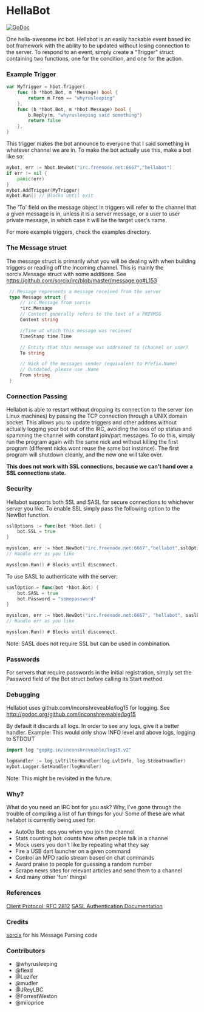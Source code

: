 # HellaBot

[![GoDoc](https://godoc.org/github.com/whyrusleeping/hellabot?status.png)](https://godoc.org/github.com/whyrusleeping/hellabot)

One hella-awesome irc bot. Hellabot is an easily hackable event based irc bot
framework with the ability to be updated without losing connection to the
server. To respond to an event, simply create a "Trigger" struct containing
two functions, one for the condition, and one for the action.

### Example Trigger

```go
var MyTrigger = hbot.Trigger{
	func (b *hbot.Bot, m *Message) bool {
		return m.From == "whyrusleeping"
	},
	func (b *hbot.Bot, m *hbot.Message) bool {
		b.Reply(m, "whyrusleeping said something")
		return false
	},
}
```

This trigger makes the bot announce to everyone that I said something
in whatever channel we are in. To make the bot actually use this,
make a bot like so:

```go
mybot, err := hbot.NewBot("irc.freenode.net:6667","hellabot")
if err != nil {
    panic(err)
}
mybot.AddTrigger(MyTrigger)
mybot.Run() // Blocks until exit
```

The 'To' field on the message object in triggers will refer to the channel that
a given message is in, unless it is a server message, or a user to user private
message, in which case it will be the target user's name.

For more example triggers, check the examples directory.

### The Message struct

The message struct is primarily what you will be dealing with when building
triggers or reading off the Incoming channel.
This is mainly the sorcix.Message struct with some additions.
See https://github.com/sorcix/irc/blob/master/message.go#L153

```go
 // Message represents a message received from the server
 type Message struct {
     // irc.Message from sorcix
     *irc.Message
     // Content generally refers to the text of a PRIVMSG
     Content string

     //Time at which this message was recieved
     TimeStamp time.Time

     // Entity that this message was addressed to (channel or user)
     To string

     // Nick of the messages sender (equivalent to Prefix.Name)
     // Outdated, please use .Name
     From string
 }
```


### Connection Passing

Hellabot is able to restart without dropping its connection to the server
(on Linux machines) by passing the TCP connection through a UNIX domain socket.
This allows you to update triggers and other addons without actually logging
your bot out of the IRC, avoiding the loss of op status and spamming the channel
with constant join/part messages. To do this, simply run the program again with
the same nick and without killing the first program (different nicks wont reuse
the same bot instance). The first program will shutdown cleanly, and the new one
will take over.

****This does not work with SSL connections, because we can't hand over a SSL connections state.****

### Security

Hellabot supports both SSL and SASL for secure connections to whichever server
you like. To enable SSL simply pass the following option to the NewBot function.

```go
sslOptions := func(bot *hbot.Bot) {
    bot.SSL = true
}

mysslcon, err := hbot.NewBot("irc.freenode.net:6667","hellabot",sslOptions)
// Handle err as you like

mysslcon.Run() # Blocks until disconnect.
```

To use SASL to authenticate with the server:

```go
saslOption = func(bot *hbot.Bot) {
    bot.SASL = true
    bot.Password = "somepassword"
}

mysslcon, err := hbot.NewBot("irc.freenode.net:6667", "hellabot", saslOption)
// Handle err as you like

mysslcon.Run() # Blocks until disconnect.
```

Note: SASL does not require SSL but can be used in combination.

### Passwords

For servers that require passwords in the initial registration, simply set
the Password field of the Bot struct before calling its Start method.

### Debugging

Hellabot uses github.com/inconshreveable/log15 for logging.
See http://godoc.org/github.com/inconshreveable/log15

By default it discards all logs. In order to see any logs, give it a better handler.
Example: This would only show INFO level and above logs, logging to STDOUT

```go
import log "gopkg.in/inconshreveable/log15.v2"

logHandler := log.LvlFilterHandler(log.LvlInfo, log.StdoutHandler)
mybot.Logger.SetHandler(logHandler)
```
Note: This might be revisited in the future.

### Why?

What do you need an IRC bot for you ask? Why, I've gone through the trouble of
compiling a list of fun things for you! Some of these are what hellabot is
currently being used for:

- AutoOp Bot: ops you when you join the channel
- Stats counting bot: counts how often people talk in a channel
- Mock users you don't like by repeating what they say
- Fire a USB dart launcher on a given command
- Control an MPD radio stream based on chat commands
- Award praise to people for guessing a random number
- Scrape news sites for relevant articles and send them to a channel
- And many other 'fun' things!

### References

[Client Protocol, RFC 2812](http://tools.ietf.org/html/rfc2812)
[SASL Authentication Documentation](https://tools.ietf.org/html/draft-mitchell-irc-capabilities-01)

### Credits

[sorcix](http://github.com/sorcix) for his Message Parsing code


### Contributors
- @whyrusleeping
- @flexd
- @Luzifer
- @mudler
- @JReyLBC
- @ForrestWeston
- @miloprice

